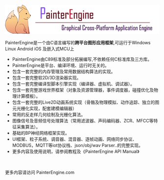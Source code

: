 ![avatar](supports/logo/logo_web.png)
<br>
 <p>PainterEngine是一个由C语言编写的<b>跨平台图形应用框架</b>,可运行于Windows Linux Android iOS 及嵌入式MCU上</p>
<p>
<ul>
   <li>PainterEngine由C89标准及部分拓展编写,不依赖任何C标准库及三方库。</li>
					<li>PainterEngine是平台、编译环境、运行时无关的。</li>
					<li>包含一套完整的内存管理及常用数据结构算法的实现。</li>
					<li>包含一套完整软2D/3D渲染器实现。</li>
					<li>包含一套完整编译型脚本引擎实现（编译器、虚拟机、调试器）。</li>
					<li>包含一套完整游戏世界框架（对象及资源管理器，事件调度器，碰撞优化及物理计算模板）。</li>
					<li>包含一套完整的Live2D动画系统实现（骨骼及物理模拟、动作追踪、独立的图元光栅化实现，配套建模编辑器）</li>
					<li>常用的反走样几何绘制及光栅化算法。</li>
					<li>图像信号及音频信号处理算法（常用滤波器、声码编码器、ZCR、MFCC等特征采集算法）。</li>
					<li>基础的BP神经网络框架实现。</li>
					<li>UI框架、粒子系统、调音器、混音器、逐帧动画、网络同步协议、MODBUS，MQTT等iot协议栈、json/obj/wav Parser..的完整实现。</li>
					<li>更多内容及使用说明，请参阅教程及《PainterEngine API Manual》</li>
</ul>
</p>
<br/><br/>
更多内容请访问 PainterEngine.com
<br/>
